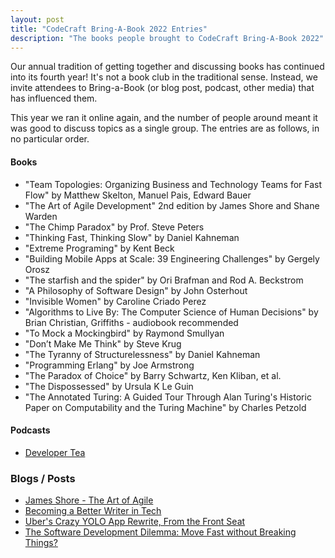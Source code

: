 ```yaml
---
layout: post
title: "CodeCraft Bring-A-Book 2022 Entries"
description: "The books people brought to CodeCraft Bring-A-Book 2022"
---
```


Our annual tradition of getting together and discussing books has continued into its fourth year! It's not a book club in the traditional sense. Instead, we invite attendees to Bring-a-Book (or blog post, podcast, other media) that has influenced them.

This year we ran it online again, and the number of people around meant it was good to discuss topics as a single group. The entries are as follows, in no particular order.


#### Books

* "Team Topologies: Organizing Business and Technology Teams for Fast Flow" by Matthew Skelton, Manuel Pais, Edward Bauer
* "The Art of Agile Development" 2nd edition by James Shore and Shane Warden
* "The Chimp Paradox" by Prof. Steve Peters
* "Thinking Fast, Thinking Slow" by Daniel Kahneman
* "Extreme Programing" by Kent Beck
* "Building Mobile Apps at Scale: 39 Engineering Challenges" by Gergely Orosz
* "The starfish and the spider" by Ori Brafman and Rod A. Beckstrom
* "A Philosophy of Software Design" by John Osterhout
* "Invisible Women" by Caroline Criado Perez
* "Algorithms to Live By: The Computer Science of Human Decisions" by  Brian Christian, Griffiths - audiobook recommended
* "To Mock a Mockingbird" by Raymond Smullyan
* "Don’t Make Me Think" by Steve Krug
* "The Tyranny of Structurelessness" by Daniel Kahneman
* "Programming Erlang" by Joe Armstrong
* "The Paradox of Choice" by Barry Schwartz, Ken Kliban, et al.
* "The Dispossessed" by Ursula K Le Guin
* "The Annotated Turing: A Guided Tour Through Alan Turing's Historic Paper on Computability and the Turing Machine" by Charles Petzold

#### Podcasts

* [Developer Tea](https://spec.fm/podcasts/developer-tea)

### Blogs / Posts

* [James Shore - The Art of Agile](https://www.jamesshore.com/)
* [Becoming a Better Writer in Tech](https://blog.pragmaticengineer.com/becoming-a-better-writer-in-tech/)
* [Uber's Crazy YOLO App Rewrite, From the Front Seat](https://blog.pragmaticengineer.com/uber-app-rewrite-yolo/)
* [The Software Development Dilemma: Move Fast without Breaking Things?](https://blog.pragmaticengineer.com/the-startup-dilemma-move-slow-or-break-things/)
